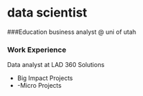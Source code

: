 # data scientist
###Education
business analyst @ uni of utah
### Work Experience
Data analyst at LAD 360 Solutions

- Big Impact Projects
- -Micro Projects
